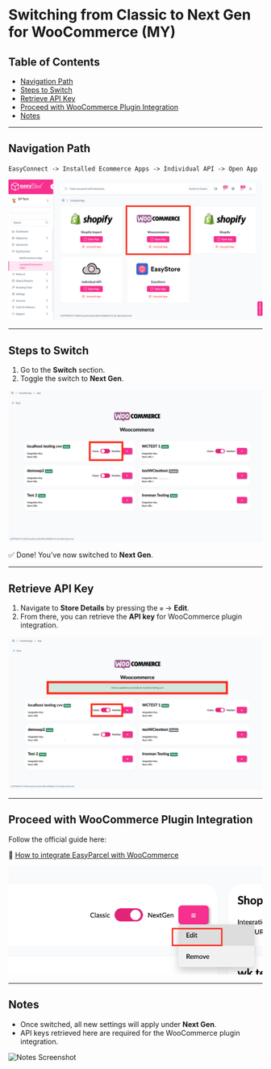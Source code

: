 # Switching from Classic to Next Gen for WooCommerce (MY)

## Table of Contents
- [Navigation Path](#navigation-path)  
- [Steps to Switch](#steps-to-switch)  
- [Retrieve API Key](#retrieve-api-key)  
- [Proceed with WooCommerce Plugin Integration](#proceed-with-woocommerce-plugin-integration)  
- [Notes](#notes)  

---

## Navigation Path
`EasyConnect -> Installed Ecommerce Apps -> Individual API -> Open App`

![Navigation Path Screenshot](Pictures/WC1.PNG)

---

## Steps to Switch
1. Go to the **Switch** section.  
2. Toggle the switch to **Next Gen**.  

![Switch Section Screenshot](Pictures/WC2.PNG)

✅ Done! You’ve now switched to **Next Gen**.  

---

## Retrieve API Key
1. Navigate to **Store Details** by pressing the `≡` → **Edit**.  
2. From there, you can retrieve the **API key** for WooCommerce plugin integration.  

![Retrieve API Key Screenshot](Pictures/WC3.PNG)

---

## Proceed with WooCommerce Plugin Integration
Follow the official guide here:  

🔗 [How to integrate EasyParcel with WooCommerce](https://helpcentre-my.easyparcel.com/support/solutions/articles/9000188606-how-to-integrate-easyparcel-with-woocommerce-)  

![WooCommerce Integration Screenshot](Pictures/WC4.PNG)

---

## Notes
- Once switched, all new settings will apply under **Next Gen**.  
- API keys retrieved here are required for the WooCommerce plugin integration.  

![Notes Screenshot](images/notes.png)
